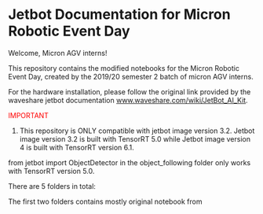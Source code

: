 # Jetbot Documentation for Micron Robotic Event Day 


Welcome, Micron AGV interns!

This repository contains the modified notebooks for the Micron Robotic Event Day, created by the 2019/20 semester 2 batch of micron AGV interns.

For the hardware installation, please follow the original link provided by the waveshare jetbot documentation www.waveshare.com/wiki/JetBot_AI_Kit. 

<font color='red'>IMPORTANT </font>

1. This repository is ONLY compatible with jetbot image version 3.2. Jetbot image version 3.2 is built with TensorRT 5.0 while Jetbot image version 4 is built with TensorRT version 6.1. 

from jetbot import ObjectDetector in the object_following folder only works with TensorRT version 5.0.





There are 5 folders in total:

The first two folders contains mostly original notebook from 
